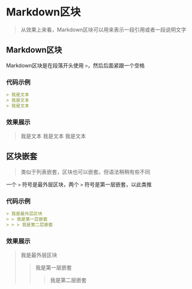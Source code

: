 # Markdown区块
> 从效果上来看，Markdown区块可以用来表示一段引用或者一段说明文字

## Markdown区块

Markdown区块是在段落开头使用 `>`，然后后面紧跟一个空格

### 代码示例

```markdown
> 我是文本
> 我是文本
> 我是文本
```

### 效果展示

> 我是文本
> 我是文本
> 我是文本

## 区块嵌套

> 类似于列表嵌套，区块也可以嵌套。但语法稍稍有些不同

一个 `>` 符号是最外层区块，两个 `>` 符号是第一层嵌套，以此类推

### 代码示例

```markdown
> 我是最外层区块
> > 我是第一层嵌套
> > > 我是第二层嵌套
```

### 效果展示

> 我是最外层区块
> > 我是第一层嵌套
> >
> > > 我是第二层嵌套